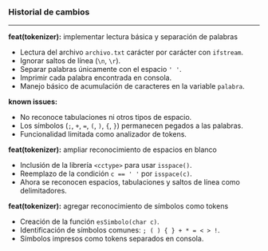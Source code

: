 ### Historial de cambios

---
**feat(tokenizer):** implementar lectura básica y separación de palabras
- Lectura del archivo `archivo.txt` carácter por carácter con `ifstream`.
- Ignorar saltos de línea (`\n`, `\r`).
- Separar palabras únicamente con el espacio `' '`.
- Imprimir cada palabra encontrada en consola.
- Manejo básico de acumulación de caracteres en la variable `palabra`.

**known issues:**
- No reconoce tabulaciones ni otros tipos de espacio.
- Los símbolos (`;`, `+`, `=`, `(`, `)`, `{`, `}`) permanecen pegados a las palabras.
- Funcionalidad limitada como analizador de tokens.

**feat(tokenizer):** ampliar reconocimiento de espacios en blanco
- Inclusión de la librería `<cctype>` para usar `isspace()`.
- Reemplazo de la condición `c == ' '` por `isspace(c)`.
- Ahora se reconocen espacios, tabulaciones y saltos de línea como delimitadores.

**feat(tokenizer):** agregar reconocimiento de símbolos como tokens
- Creación de la función `esSimbolo(char c)`.
- Identificación de símbolos comunes: `; ( ) { } + * = < > !`.
- Símbolos impresos como tokens separados en consola.

